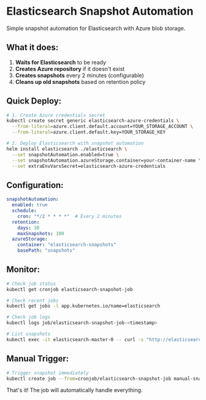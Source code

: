 # Elasticsearch Snapshot Automation

Simple snapshot automation for Elasticsearch with Azure blob storage.

## What it does:

1. **Waits for Elasticsearch** to be ready
2. **Creates Azure repository** if it doesn't exist
3. **Creates snapshots** every 2 minutes (configurable)
4. **Cleans up old snapshots** based on retention policy

## Quick Deploy:

```bash
# 1. Create Azure credentials secret
kubectl create secret generic elasticsearch-azure-credentials \
  --from-literal=azure.client.default.account=YOUR_STORAGE_ACCOUNT \
  --from-literal=azure.client.default.key=YOUR_STORAGE_KEY

# 2. Deploy Elasticsearch with snapshot automation
helm install elasticsearch ./elasticsearch \
  --set snapshotAutomation.enabled=true \
  --set snapshotAutomation.azureStorage.container=your-container-name \
  --set extraEnvVarsSecret=elasticsearch-azure-credentials
```

## Configuration:

```yaml
snapshotAutomation:
  enabled: true
  schedule:
    cron: "*/2 * * * *"  # Every 2 minutes
  retention:
    days: 30
    maxSnapshots: 100
  azureStorage:
    container: "elasticsearch-snapshots"
    basePath: "snapshots"
```

## Monitor:

```bash
# Check job status
kubectl get cronjob elasticsearch-snapshot-job

# Check recent jobs
kubectl get jobs -l app.kubernetes.io/name=elasticsearch

# Check job logs
kubectl logs job/elasticsearch-snapshot-job-<timestamp>

# List snapshots
kubectl exec -it elasticsearch-master-0 -- curl -s "http://elasticsearch:9200/_snapshot/azure-repo/_all" | jq '.'
```

## Manual Trigger:

```bash
# Trigger snapshot immediately
kubectl create job --from=cronjob/elasticsearch-snapshot-job manual-snapshot-$(date +%Y%m%d-%H%M%S)
```

That's it! The job will automatically handle everything. 